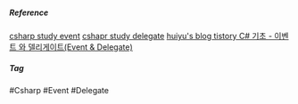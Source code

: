 
##### Reference
[csharp study event](https://www.csharpstudy.com/CSharp/CSharp-event.aspx)
[cshapr study delegate](https://www.csharpstudy.com/CSharp/CSharp-delegate.aspx)
[huiyu's blog tistory C# 기초 - 이벤트 와 델리게이트(Event & Delegate)](https://huiyu.tistory.com/entry/C-%EA%B8%B0%EC%B4%88-%EC%9D%B4%EB%B2%A4%ED%8A%B8%EC%99%80-%EB%8D%B8%EB%A6%AC%EA%B2%8C%EC%9D%B4%ED%8A%B8-Event-Delegate)
##### Tag
#Csharp #Event #Delegate
